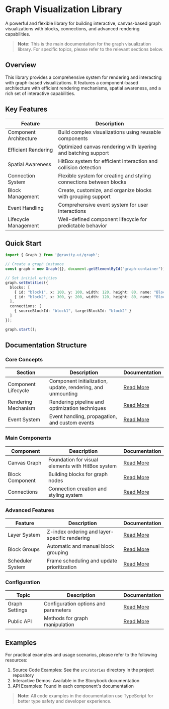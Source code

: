 # Graph Visualization Library

A powerful and flexible library for building interactive, canvas-based graph visualizations with blocks, connections, and advanced rendering capabilities.

> **Note:** This is the main documentation for the graph visualization library. For specific topics, please refer to the relevant sections below.

## Overview

This library provides a comprehensive system for rendering and interacting with graph-based visualizations. It features a component-based architecture with efficient rendering mechanisms, spatial awareness, and a rich set of interactive capabilities.

## Key Features

| Feature | Description |
|---------|-------------|
| Component Architecture | Build complex visualizations using reusable components |
| Efficient Rendering | Optimized canvas rendering with layering and batching support |
| Spatial Awareness | HitBox system for efficient interaction and collision detection |
| Connection System | Flexible system for creating and styling connections between blocks |
| Block Management | Create, customize, and organize blocks with grouping support |
| Event Handling | Comprehensive event system for user interactions |
| Lifecycle Management | Well-defined component lifecycle for predictable behavior |

## Quick Start

```typescript
import { Graph } from '@gravity-ui/graph';

// Create a graph instance
const graph = new Graph({}, document.getElementById("graph-container"));

// Set initial entities
graph.setEntities({
  blocks: [
    { id: "block1", x: 100, y: 100, width: 120, height: 80, name: "Block 1" },
    { id: "block2", x: 300, y: 200, width: 120, height: 80, name: "Block 2" }
  ],
  connections: [
    { sourceBlockId: "block1", targetBlockId: "block2" }
  ]
});

graph.start();
```

## Documentation Structure

### Core Concepts

| Section | Description | Documentation |
|---------|-------------|---------------|
| Component Lifecycle | Component initialization, update, rendering, and unmounting | [Read More](./system/component-lifecycle.md) |
| Rendering Mechanism | Rendering pipeline and optimization techniques | [Read More](./rendering/rendering-mechanism.md) |
| Event System | Event handling, propagation, and custom events | [Read More](./system/events.md) |

### Main Components

| Component | Description | Documentation |
|-----------|-------------|---------------|
| Canvas Graph | Foundation for visual elements with HitBox system | [Read More](./components/canvas-graph-component.md) |
| Block Component | Building blocks for graph nodes | [Read More](./components/block-component.md) |
| Connections | Connection creation and styling system | [Read More](./connections/canvas-connection-system.md) |

### Advanced Features

| Feature | Description | Documentation |
|---------|-------------|---------------|
| Layer System | Z-index ordering and layer-specific rendering | [Read More](./rendering/layers.md) |
| Block Groups | Automatic and manual block grouping | [Read More](./blocks/groups.md) |
| Scheduler System | Frame scheduling and update prioritization | [Read More](./system/scheduler-system.md) |

### Configuration

| Topic | Description | Documentation |
|-------|-------------|---------------|
| Graph Settings | Configuration options and parameters | [Read More](./system/graph-settings.md) |
| Public API | Methods for graph manipulation | [Read More](./system/public_api.md) |

## Examples

For practical examples and usage scenarios, please refer to the following resources:

1. Source Code Examples: See the `src/stories` directory in the project repository
2. Interactive Demos: Available in the Storybook documentation
3. API Examples: Found in each component's documentation

> **Note:** All code examples in the documentation use TypeScript for better type safety and developer experience.